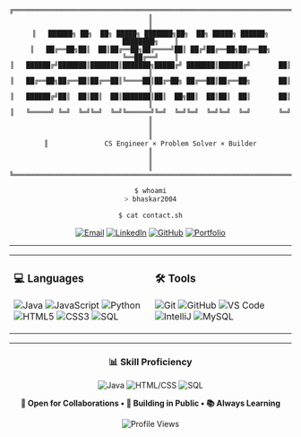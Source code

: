 <div align="center">

```ascii
╔══════════════════════════════════════════════════════════════════════════════╗
║                                                                              ║
║   ██████╗ ██╗  ██╗ █████╗ ███████╗██╗  ██╗ █████╗ ██████╗     ████████╗    ║
║   ██╔══██╗██║  ██║██╔══██╗██╔════╝██║ ██╔╝██╔══██╗██╔══██╗    ╚══██╔══╝    ║
║   ██████╔╝███████║███████║███████╗█████╔╝ ███████║██████╔╝       ██║       ║
║   ██╔══██╗██╔══██║██╔══██║╚════██║██╔═██╗ ██╔══██║██╔══██╗       ██║       ║
║   ██████╔╝██║  ██║██║  ██║███████║██║  ██╗██║  ██║██║  ██║       ██║       ║
║   ╚═════╝ ╚═╝  ╚═╝╚═╝  ╚═╝╚══════╝╚═╝  ╚═╝╚═╝  ╚═╝╚═╝  ╚═╝       ╚═╝       ║
║                                                                              ║
║              CS Engineer × Problem Solver × Builder                          ║
║                                                                              ║
╚══════════════════════════════════════════════════════════════════════════════╝
```

```bash
$ whoami
> bhaskar2004

$ cat contact.sh
```

[![Email](https://img.shields.io/badge/📧%20BHASKART.DEV@GMAIL.COM-EA4335?style=for-the-badge&logoColor=white)](mailto:bhaskart.dev@gmail.com)
[![LinkedIn](https://img.shields.io/badge/LINKEDIN-0077B5?style=for-the-badge&logo=linkedin&logoColor=white)](https://www.linkedin.com/in/bhaskart2004)
[![GitHub](https://img.shields.io/badge/GITHUB-100000?style=for-the-badge&logo=github&logoColor=white)](https://github.com/bhaskar2004)
[![Portfolio](https://img.shields.io/badge/PORTFOLIO-667eea?style=for-the-badge)](https://github.com/bhaskar2004)

</div>

---

<table width="100%">
<tr>
<td width="50%" valign="top">

### 💻 Languages

![Java](https://img.shields.io/badge/JAVA-ED8B00?style=for-the-badge&logo=openjdk&logoColor=white)
![JavaScript](https://img.shields.io/badge/JAVASCRIPT-F7DF1E?style=for-the-badge&logo=javascript&logoColor=black)
![Python](https://img.shields.io/badge/PYTHON-3776AB?style=for-the-badge&logo=python&logoColor=white)
![HTML5](https://img.shields.io/badge/HTML5-E34F26?style=for-the-badge&logo=html5&logoColor=white)
![CSS3](https://img.shields.io/badge/CSS3-1572B6?style=for-the-badge&logo=css3&logoColor=white)
![SQL](https://img.shields.io/badge/SQL-4479A1?style=for-the-badge&logo=mysql&logoColor=white)

</td>
<td width="50%" valign="top">

### 🛠️ Tools

![Git](https://img.shields.io/badge/GIT-F05032?style=for-the-badge&logo=git&logoColor=white)
![GitHub](https://img.shields.io/badge/GITHUB-181717?style=for-the-badge&logo=github&logoColor=white)
![VS Code](https://img.shields.io/badge/VS%20CODE-007ACC?style=for-the-badge&logo=visual-studio-code&logoColor=white)
![IntelliJ](https://img.shields.io/badge/INTELLIJ%20IDEA-000000?style=for-the-badge&logo=intellij-idea&logoColor=white)
![MySQL](https://img.shields.io/badge/MYSQL-4479A1?style=for-the-badge&logo=mysql&logoColor=white)

</td>
</tr>
</table>

---

<div align="center">

### 📊 Skill Proficiency

![Java](https://img.shields.io/badge/Core_Java-89%25-ED8B00?style=flat-square&logo=openjdk&logoColor=white)
![HTML/CSS](https://img.shields.io/badge/HTML/CSS-70%25-E34F26?style=flat-square&logo=html5&logoColor=white)
![SQL](https://img.shields.io/badge/SQL-75%25-4479A1?style=flat-square&logo=mysql&logoColor=white)

**🚀 Open for Collaborations • 🌟 Building in Public • 📚 Always Learning**

![Profile Views](https://komarev.com/ghpvc/?username=bhaskar2004&color=blueviolet&style=flat-square)

</div>
